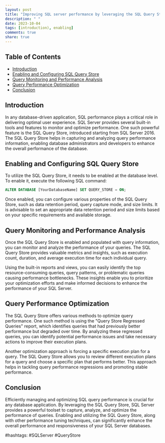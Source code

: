 ```yaml
---
layout: post
title: "Improving SQL server performance by leveraging the SQL Query Store"
description: " "
date: 2023-10-04
tags: [introduction), enabling]
comments: true
share: true
---
```


## Table of Contents
- [Introduction](#introduction)
- [Enabling and Configuring SQL Query Store](#enabling-and-configuring-sql-query-store)
- [Query Monitoring and Performance Analysis](#query-monitoring-and-performance-analysis)
- [Query Performance Optimization](#query-performance-optimization)
- [Conclusion](#conclusion)

## Introduction
In any database-driven application, SQL performance plays a critical role in delivering optimal user experience. SQL Server provides several built-in tools and features to monitor and optimize performance. One such powerful feature is the SQL Query Store, introduced starting from SQL Server 2016. The SQL Query Store helps in capturing and analyzing query performance information, enabling database administrators and developers to enhance the overall performance of the database.

## Enabling and Configuring SQL Query Store
To utilize the SQL Query Store, it needs to be enabled at the database level. To enable it, execute the following SQL command:

```sql
ALTER DATABASE [YourDatabaseName] SET QUERY_STORE = ON;
```

Once enabled, you can configure various properties of the SQL Query Store, such as data retention period, query capture mode, and size limits. It is advisable to set an appropriate data retention period and size limits based on your specific requirements and available storage.

## Query Monitoring and Performance Analysis
Once the SQL Query Store is enabled and populated with query information, you can monitor and analyze the performance of your queries. The SQL Query Store provides valuable metrics and insights, such as execution count, duration, and average execution time for each individual query.

Using the built-in reports and views, you can easily identify the top resource-consuming queries, query patterns, or problematic queries causing performance bottlenecks. These insights enable you to prioritize your optimization efforts and make informed decisions to enhance the performance of your SQL Server.

## Query Performance Optimization
The SQL Query Store offers various methods to optimize query performance. One such method is using the "Query Store Regressed Queries" report, which identifies queries that had previously better performance but degraded over time. By analyzing these regressed queries, you can identify potential performance issues and take necessary actions to improve their execution plans.

Another optimization approach is forcing a specific execution plan for a query. The SQL Query Store allows you to review different execution plans for a query and choose a specific plan that performs better. This approach helps in tackling query performance regressions and promoting stable performance.

## Conclusion
Efficiently managing and optimizing SQL query performance is crucial for any database application. By leveraging the SQL Query Store, SQL Server provides a powerful toolset to capture, analyze, and optimize the performance of queries. Enabling and utilizing the SQL Query Store, along with other performance tuning techniques, can significantly enhance the overall performance and responsiveness of your SQL Server databases.

#hashtags: #SQLServer #QueryStore